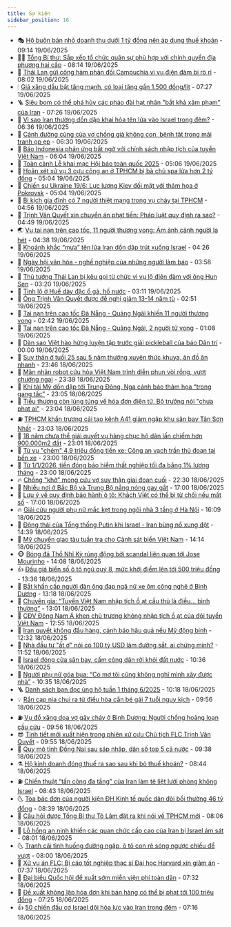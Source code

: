 ```yaml
---
title: Sự kiện
sidebar_position: 16
---
```


<!-- dantri-su-kien:START -->
- 🎭 [Hộ buôn bán nhỏ doanh thu dưới 1 tỷ đồng nên áp dụng thuế khoán](https://dantri.com.vn/kinh-doanh/ho-buon-ban-nho-doanh-thu-duoi-1-ty-dong-nen-ap-dung-thue-khoan-20250619153702848.htm) - 09:14 19/06/2025
- 👨‍🏫 [Tổng Bí thư: Sắp xếp tổ chức quân sự phù hợp với chính quyền địa phương hai cấp](https://dantri.com.vn/xa-hoi/tong-bi-thu-sap-xep-to-chuc-quan-su-phu-hop-voi-chinh-quyen-dia-phuong-hai-cap-20250619151452391.htm) - 08:14 19/06/2025
- 🌮 [Thái Lan gửi công hàm phản đối Campuchia vì vụ điện đàm bị rò rỉ](https://dantri.com.vn/the-gioi/thai-lan-gui-cong-ham-phan-doi-campuchia-vi-vu-dien-dam-bi-ro-ri-20250619144839506.htm) - 08:02 19/06/2025
- 🕯 [Giá xăng dầu bật tăng mạnh, có loại tăng gần 1.500 đồng/lít](https://dantri.com.vn/kinh-doanh/gia-xang-dau-bat-tang-manh-co-loai-tang-gan-1500-donglit-20250619134229475.htm) - 07:27 19/06/2025
- 🪜 [Siêu bom có thể phá hủy các pháo đài hạt nhân &quot;bất khả xâm phạm&quot; của Iran](https://dantri.com.vn/the-gioi/sieu-bom-co-the-pha-huy-cac-phao-dai-hat-nhan-bat-kha-xam-pham-cua-iran-20250619142144469.htm) - 07:26 19/06/2025
- 🐘 [Vì sao Iran thường dồn dập khai hỏa tên lửa vào Israel trong đêm?](https://dantri.com.vn/the-gioi/vi-sao-iran-thuong-don-dap-khai-hoa-ten-lua-vao-israel-trong-dem-20250619120426537.htm) - 06:36 19/06/2025
- 🤔 [Cảnh đường cùng của vợ chồng già không con, bệnh tật trong mái tranh ọp ẹp](https://dantri.com.vn/tam-long-nhan-ai/canh-duong-cung-cua-vo-chong-gia-khong-con-benh-tat-trong-mai-tranh-op-ep-20250602173356168.htm) - 06:30 19/06/2025
- 🧠 [Báo Indonesia phản ứng bất ngờ với chính sách nhập tịch của tuyển Việt Nam](https://dantri.com.vn/the-thao/bao-indonesia-phan-ung-bat-ngo-voi-chinh-sach-nhap-tich-cua-tuyen-viet-nam-20250619130428628.htm) - 06:04 19/06/2025
- 📝 [Toàn cảnh Lễ khai mạc Hội báo toàn quốc 2025](https://dantri.com.vn/xa-hoi/toan-canh-le-khai-mac-hoi-bao-toan-quoc-2025-20250619114850027.htm) - 05:06 19/06/2025
- 🦏 [Hoãn xét xử vụ 3 cựu công an ở TPHCM bị bà chủ spa lừa hơn 2 tỷ đồng](https://dantri.com.vn/phap-luat/hoan-xet-xu-vu-3-cuu-cong-an-o-tphcm-bi-ba-chu-spa-lua-hon-2-ty-dong-20250619115042515.htm) - 05:04 19/06/2025
- 🥰 [Chiến sự Ukraine 19/6: Lực lượng Kiev đối mặt với thảm họa ở Pokrovsk](https://dantri.com.vn/the-gioi/chien-su-ukraine-196-luc-luong-kiev-doi-mat-voi-tham-hoa-o-pokrovsk-20250619120107432.htm) - 05:04 19/06/2025
- 🤗 [Bi kịch gia đình có 7 người thiệt mạng trong vụ cháy tại TPHCM](https://dantri.com.vn/phap-luat/bi-kich-gia-dinh-co-7-nguoi-thiet-mang-trong-vu-chay-tai-tphcm-20250619113716312.htm) - 04:56 19/06/2025
- 🌈 [Trịnh Văn Quyết xin chuyển án phạt tiền: Pháp luật quy định ra sao?](https://dantri.com.vn/ban-doc/trinh-van-quyet-xin-chuyen-an-phat-tien-phap-luat-quy-dinh-ra-sao-20250618183915969.htm) - 04:49 19/06/2025
- 🌏 [Vụ tai nạn trên cao tốc, 11 người thương vong: Ám ảnh cảnh người la hét](https://dantri.com.vn/xa-hoi/vu-tai-nan-tren-cao-toc-11-nguoi-thuong-vong-am-anh-canh-nguoi-la-het-20250619110719293.htm) - 04:38 19/06/2025
- 💄 [Khoảnh khắc “mưa” tên lửa Iran dồn dập trút xuống Israel](https://dantri.com.vn/the-gioi/khoanh-khac-mua-ten-lua-iran-don-dap-trut-xuong-israel-20250619105941696.htm) - 04:26 19/06/2025
- 👺 [Ngày hội văn hóa - nghề nghiệp của những người làm báo](https://dantri.com.vn/xa-hoi/ngay-hoi-van-hoa-nghe-nghiep-cua-nhung-nguoi-lam-bao-20250619104729568.htm) - 03:58 19/06/2025
- 👹 [Thủ tướng Thái Lan bị kêu gọi từ chức vì vụ lộ điện đàm với ông Hun Sen](https://dantri.com.vn/the-gioi/thu-tuong-thai-lan-bi-keu-goi-tu-chuc-vi-vu-lo-dien-dam-voi-ong-hun-sen-20250619101202292.htm) - 03:20 19/06/2025
- 🌊 [Tỉnh lộ ở Huế dày đặc ổ gà, hố nước](https://dantri.com.vn/xa-hoi/tinh-lo-o-hue-day-dac-o-ga-ho-nuoc-20250618175559432.htm) - 03:11 19/06/2025
- 🤠 [Ông Trịnh Văn Quyết được đề nghị giảm 13-14 năm tù](https://dantri.com.vn/phap-luat/ong-trinh-van-quyet-duoc-de-nghi-giam-13-14-nam-tu-20250618084650053.htm) - 02:51 19/06/2025
- 🎊 [Tai nạn trên cao tốc Đà Nẵng - Quảng Ngãi khiến 11 người thương vong](https://dantri.com.vn/xa-hoi/tai-nan-tren-cao-toc-da-nang-quang-ngai-khien-11-nguoi-thuong-vong-20250619091035786.htm) - 02:42 19/06/2025
- 🐘 [Tai nạn trên cao tốc Đà Nẵng - Quảng Ngãi, 2 người tử vong](https://dantri.com.vn/xa-hoi/tai-nan-tren-cao-toc-da-nang-quang-ngai-2-nguoi-tu-vong-20250619074403197.htm) - 01:08 19/06/2025
- 💂 [Dàn sao Việt hào hứng luyện tập trước giải pickleball của báo Dân trí](https://dantri.com.vn/the-thao/dan-sao-viet-hao-hung-luyen-tap-truoc-giai-pickleball-cua-bao-dan-tri-20250618154800515.htm) - 00:00 19/06/2025
- 👹 [Suy thận ở tuổi 25 sau 5 năm thường xuyên thức khuya, ăn đồ ăn nhanh](https://dantri.com.vn/suc-khoe/suy-than-o-tuoi-25-sau-5-nam-thuong-xuyen-thuc-khuya-an-do-an-nhanh-20250616190010294.htm) - 23:46 18/06/2025
- 🦒 [Mãn nhãn robot cứu hỏa Việt Nam trình diễn phun vòi rồng, vượt chướng ngại](https://dantri.com.vn/khoa-hoc/man-nhan-robot-cuu-hoa-viet-nam-trinh-dien-phun-voi-rong-vuot-chuong-ngai-20250618233452636.htm) - 23:39 18/06/2025
- 🗽 [Khí tài Mỹ dồn dập tới Trung Đông, Nga cảnh báo thảm họa “trong gang tấc”](https://dantri.com.vn/the-gioi/khi-tai-my-don-dap-toi-trung-dong-nga-canh-bao-tham-hoa-trong-gang-tac-20250619055529721.htm) - 23:05 18/06/2025
- 💄 [Tiểu thương còn lúng túng về hóa đơn điện tử, Bộ trưởng nói &quot;chưa phạt ai&quot;](https://dantri.com.vn/kinh-doanh/tieu-thuong-con-lung-tung-ve-hoa-don-dien-tu-bo-truong-noi-chua-phat-ai-20250617151200781.htm) - 23:04 18/06/2025
- ⛽️ [TPHCM khẩn trương cải tạo kênh A41 giảm ngập khu sân bay Tân Sơn Nhất](https://dantri.com.vn/xa-hoi/tphcm-khan-truong-cai-tao-kenh-a41-giam-ngap-khu-san-bay-tan-son-nhat-20250618143512372.htm) - 23:03 18/06/2025
- 🥷 [18 năm chưa thể giải quyết vụ hàng chục hộ dân lấn chiếm hơn 900.000m2 đất](https://dantri.com.vn/ban-doc/18-nam-chua-the-giai-quyet-vu-hang-chuc-ho-dan-lan-chiem-hon-900000m2-dat-20250618100305912.htm) - 23:01 18/06/2025
- 🤖 [Từ vụ &quot;chém&quot; 4,9 triệu đồng tiền xe: Công an vạch trần thủ đoạn tại bến xe](https://dantri.com.vn/phap-luat/tu-vu-chem-49-trieu-dong-tien-xe-cong-an-vach-tran-thu-doan-tai-ben-xe-20250618211445347.htm) - 23:00 18/06/2025
- 🌊 [Từ 1/1/2026, tiền đóng bảo hiểm thất nghiệp tối đa bằng 1% lương tháng](https://dantri.com.vn/lao-dong-viec-lam/tu-112026-tien-dong-bao-hiem-that-nghiep-toi-da-bang-1-luong-thang-20250618172825704.htm) - 23:00 18/06/2025
- 🔥 [Chồng &quot;khờ&quot; mong cứu vợ suy thận giai đoạn cuối](https://dantri.com.vn/tam-long-nhan-ai/chong-kho-mong-cuu-vo-suy-than-giai-doan-cuoi-20250616082247698.htm) - 22:30 18/06/2025
- 🦏 [Nhiều nơi ở Bắc Bộ và Trung Bộ nắng nóng gay gắt](https://dantri.com.vn/xa-hoi/nhieu-noi-o-bac-bo-va-trung-bo-nang-nong-gay-gat-20250618172715887.htm) - 17:00 18/06/2025
- 🐘 [Lưu ý về quy định bảo hành ô tô: Khách Việt có thể bị từ chối nếu mất sổ](https://dantri.com.vn/o-to-xe-may/luu-y-ve-quy-dinh-bao-hanh-o-to-khach-viet-co-the-bi-tu-choi-neu-mat-so-20250616153212310.htm) - 17:00 18/06/2025
- 🔥 [Giải cứu người phụ nữ mắc kẹt trong ngôi nhà 3 tầng ở Hà Nội](https://dantri.com.vn/xa-hoi/giai-cuu-nguoi-phu-nu-mac-ket-trong-ngoi-nha-3-tang-o-ha-noi-20250618230500384.htm) - 16:09 18/06/2025
- 💼 [Động thái của Tổng thống Putin khi Israel - Iran bùng nổ xung đột](https://dantri.com.vn/the-gioi/dong-thai-cua-tong-thong-putin-khi-israel-iran-bung-no-xung-dot-20250618194207428.htm) - 14:39 18/06/2025
- 🚀 [Mỹ chuyển giao tàu tuần tra cho Cảnh sát biển Việt Nam](https://dantri.com.vn/the-gioi/my-chuyen-giao-tau-tuan-tra-cho-canh-sat-bien-viet-nam-20250618210341183.htm) - 14:14 18/06/2025
- 🐵 [Bóng đá Thổ Nhĩ Kỳ rúng động bởi scandal liên quan tới Jose Mourinho](https://dantri.com.vn/the-thao/bong-da-tho-nhi-ky-rung-dong-boi-scandal-lien-quan-toi-jose-mourinho-20250618210811016.htm) - 14:08 18/06/2025
- 👍 [Đấu giá biển số ô tô ngũ quý 8, mức khởi điểm lên tới 500 triệu đồng](https://dantri.com.vn/xa-hoi/dau-gia-bien-so-o-to-ngu-quy-8-muc-khoi-diem-len-toi-500-trieu-dong-20250618194202796.htm) - 13:36 18/06/2025
- 🚦 [Bắt khẩn cấp người đàn ông đạp ngã nữ xe ôm công nghệ ở Bình Dương](https://dantri.com.vn/phap-luat/bat-khan-cap-nguoi-dan-ong-dap-nga-nu-xe-om-cong-nghe-o-binh-duong-20250618200302010.htm) - 13:18 18/06/2025
- 🥸 [Chuyên gia: “Tuyển Việt Nam nhập tịch ồ ạt cầu thủ là điều… bình thường”](https://dantri.com.vn/the-thao/chuyen-gia-tuyen-viet-nam-nhap-tich-o-at-cau-thu-la-dieu-binh-thuong-20250618192009568.htm) - 13:01 18/06/2025
- 🥷 [CĐV Đông Nam Á khen chủ trương không nhập tịch ồ ạt của đội tuyển Việt Nam](https://dantri.com.vn/the-thao/cdv-dong-nam-a-khen-chu-truong-khong-nhap-tich-o-at-cua-doi-tuyen-viet-nam-20250618181518781.htm) - 12:55 18/06/2025
- 🤡 [Iran quyết không đầu hàng, cảnh báo hậu quả nếu Mỹ động binh](https://dantri.com.vn/the-gioi/iran-quyet-khong-dau-hang-canh-bao-hau-qua-neu-my-dong-binh-20250618184543928.htm) - 12:32 18/06/2025
- 🥳 [Nhà đầu tư &quot;ất ơ&quot; nói có 100 tỷ USD làm đường sắt, ai chứng minh?](https://dantri.com.vn/xa-hoi/nha-dau-tu-at-o-noi-co-100-ty-usd-lam-duong-sat-ai-chung-minh-20250618181348492.htm) - 11:52 18/06/2025
- 🤩 [Israel đóng cửa sân bay, cấm công dân rời khỏi đất nước](https://dantri.com.vn/the-gioi/israel-dong-cua-san-bay-cam-cong-dan-roi-khoi-dat-nuoc-20250618172915705.htm) - 10:36 18/06/2025
- 🎡 [Người phụ nữ góa bụa: “Có mơ tôi cũng không nghĩ mình xây được nhà”](https://dantri.com.vn/tam-long-nhan-ai/nguoi-phu-nu-goa-bua-co-mo-toi-cung-khong-nghi-minh-xay-duoc-nha-20250618160254878.htm) - 10:35 18/06/2025
- 🪜 [Danh sách bạn đọc ủng hộ tuần 1 tháng 6/2025](https://dantri.com.vn/tam-long-nhan-ai/danh-sach-ban-doc-ung-ho-tuan-1-thang-62025-20250618154151080.htm) - 10:18 18/06/2025
- 💡 [Rắn cạp nia chui ra từ điều hòa cắn bé gái 7 tuổi nguy kịch](https://dantri.com.vn/suc-khoe/ran-cap-nia-chui-ra-tu-dieu-hoa-can-be-gai-7-tuoi-nguy-kich-20250618154421615.htm) - 09:56 18/06/2025
- ⛽️ [Vụ đổ xăng dọa vợ gây cháy ở Bình Dương: Người chồng hoảng loạn cầu cứu](https://dantri.com.vn/xa-hoi/vu-do-xang-doa-vo-gay-chay-o-binh-duong-nguoi-chong-hoang-loan-cau-cuu-20250618161342543.htm) - 09:56 18/06/2025
- 😎 [Tình tiết mới xuất hiện trong phiên xử cựu Chủ tịch FLC Trịnh Văn Quyết](https://dantri.com.vn/phap-luat/tinh-tiet-moi-xuat-hien-trong-phien-xu-cuu-chu-tich-flc-trinh-van-quyet-20250618162737483.htm) - 09:55 18/06/2025
- 🗽 [Quy mô tỉnh Đồng Nai sau sáp nhập, dân số top 5 cả nước](https://dantri.com.vn/noi-vu/quy-mo-tinh-dong-nai-sau-sap-nhap-dan-so-top-5-ca-nuoc-20250618120328212.htm) - 09:38 18/06/2025
- ⚗️ [Hộ kinh doanh đóng thuế ra sao sau khi bỏ thuế khoán?](https://dantri.com.vn/kinh-doanh/ho-kinh-doanh-dong-thue-ra-sao-sau-khi-bo-thue-khoan-20250618140741983.htm) - 08:44 18/06/2025
- ⛽️ [Chiến thuật “tấn công đa tầng” của Iran làm tê liệt lưới phòng không Israel](https://dantri.com.vn/the-gioi/chien-thuat-tan-cong-da-tang-cua-iran-lam-te-liet-luoi-phong-khong-israel-20250618154257578.htm) - 08:43 18/06/2025
- 🌜 [Tòa bác đơn của người kiện ĐH Kinh tế quốc dân đòi bồi thường 46 tỷ đồng](https://dantri.com.vn/phap-luat/toa-bac-don-cua-nguoi-kien-dh-kinh-te-quoc-dan-doi-boi-thuong-46-ty-dong-20250618151848354.htm) - 08:39 18/06/2025
- 🦩 [Câu hỏi được Tổng Bí thư Tô Lâm đặt ra khi nói về TPHCM mới](https://dantri.com.vn/xa-hoi/cau-hoi-duoc-tong-bi-thu-to-lam-dat-ra-khi-noi-ve-tphcm-moi-20250618144646344.htm) - 08:06 18/06/2025
- 🦒 [Lỗ hổng an ninh khiến các quan chức cấp cao của Iran bị Israel ám sát](https://dantri.com.vn/the-gioi/lo-hong-an-ninh-khien-cac-quan-chuc-cap-cao-cua-iran-bi-israel-am-sat-20250618144329334.htm) - 08:01 18/06/2025
- 🌜 [Tranh cãi tình huống đường ngập, ô tô con rẽ sóng ngược chiều để vượt](https://dantri.com.vn/o-to-xe-may/tranh-cai-tinh-huong-duong-ngap-o-to-con-re-song-nguoc-chieu-de-vuot-20250618125539780.htm) - 08:00 18/06/2025
- 🐎 [Xử vụ án FLC: Bị cáo tốt nghiệp thạc sĩ Đại học Harvard xin giảm án](https://dantri.com.vn/phap-luat/xu-vu-an-flc-bi-cao-tot-nghiep-thac-si-dai-hoc-harvard-xin-giam-an-20250618141918235.htm) - 07:37 18/06/2025
- 🌋 [Đại biểu Quốc hội đề xuất sớm miễn viện phí toàn dân](https://dantri.com.vn/xa-hoi/dai-bieu-quoc-hoi-de-xuat-som-mien-vien-phi-toan-dan-20250618142618996.htm) - 07:32 18/06/2025
- 🧰 [Đề xuất không lập hóa đơn khi bán hàng có thể bị phạt tới 100 triệu đồng](https://dantri.com.vn/kinh-doanh/de-xuat-khong-lap-hoa-don-khi-ban-hang-co-the-bi-phat-toi-100-trieu-dong-20250618130521828.htm) - 07:25 18/06/2025
- 👍 [50 chiến đấu cơ Israel dội hỏa lực vào Iran trong đêm](https://dantri.com.vn/the-gioi/50-chien-dau-co-israel-doi-hoa-luc-vao-iran-trong-dem-20250618140201814.htm) - 07:16 18/06/2025<!-- dantri-su-kien:END -->
